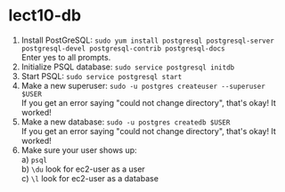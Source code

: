 # lect10-db

1. Install PostGreSQL: `sudo yum install postgresql postgresql-server postgresql-devel postgresql-contrib postgresql-docs`  
    Enter yes to all prompts.  
2. Initialize PSQL database: `sudo service postgresql initdb`  
3. Start PSQL: `sudo service postgresql start`  
2. Make a new superuser: `sudo -u postgres createuser --superuser $USER`  
    If you get an error saying "could not change directory", that's okay! It worked!
3. Make a new database: `sudo -u postgres createdb $USER`  
        If you get an error saying "could not change directory", that's okay! It worked!
4. Make sure your user shows up:  
    a) `psql`  
    b) `\du` look for ec2-user as a user  
    c) `\l` look for ec2-user as a database
